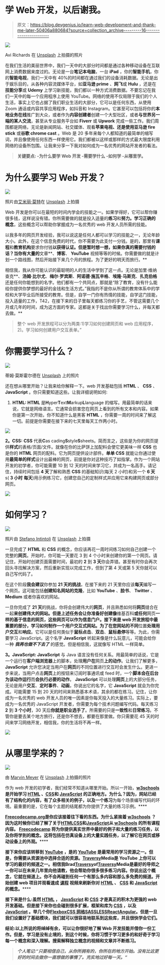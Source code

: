 # 学 Web 开发，以后谢我。

> 原文：<https://blog.devgenius.io/learn-web-development-and-thank-me-later-50406a880684?source=collection_archive---------16----------------------->

![](img/06d3f68ddd8e2e7fd53b194c92605889.png)

Avi Richards 在 [Unsplash](https://unsplash.com?utm_source=medium&utm_medium=referral) 上拍摄的照片

在我们生活的美丽世界中，我们一天中的大部分时间都是通过各种移动设备在互联网上消费数据来度过的。无论是一台**笔记本电脑**，一台 **iPad** ，你的**智能手机**，你的**智能电视**，我们一天中有 40%的时间都在通过我们的设备消耗数据。无论是出于娱乐目的，从各种内容流媒体平台，如**亚马逊 prime** 、**网飞**或 **Hulu** ，还是在**技能分享**或 **Udemy** 上学习新技能，我们都以一种方式消费数据。不要忘记在我们一天中的每一个应用程序上使用 YouTube。网络的使用不仅局限于我们的个人生活，事实上它也占据了我们职业生活的大部分，它可以是任何东西，从使用 Zoom 通话或内容共享应用程序，如抖音和 Instagram。它甚至可以包括将你的**本地业务在线**推广到大众，或者作为**内容创建者**创建一个大型社区，或者**与世界另一端的某人交流**，甚至从专业服务平台如 **Fiverr** 或 **Upwork** 完成一些工作。我们周围都是网络，无论是新闻网站、社交媒体、观看**苹果电视、**还是使用**亚马逊 fire stick** 或**谷歌 chrome cast** 。Web 是 20 多年来每个人都知道的最简单的缩写词，并且像使用任何东西一样使用它。我们都被以这样或那样的方式最大限度利用网络的设备所包围。让我来分享一下我对如何成为一名优秀的网站开发者的看法。

> **关键要点:
> -为什么要学 Web 开发
> -需要学什么
> -如何学
> -从哪里学。**

# **为什么要学习 Web 开发？**

![](img/43affe9e1691247fc3c07616eae69569.png)

照片由[艾米丽·莫特](https://unsplash.com/@emilymorter?utm_source=medium&utm_medium=referral)在 [Unsplash](https://unsplash.com?utm_source=medium&utm_medium=referral) 上拍摄

Web 开发是你可以在最短的时间内学会的技能之一。如果学得好，它可以帮你赚很多钱，这样说没有错。你所需要做的就是投入适量的**练习**和**努力。**学习**正确的** **概念**，这些概念可以帮助你掌握成为一名优秀的 web 开发人员所需的技能。

以我多年的网页开发经验，我可以说这是任何人都可以学习的技能之一，无论年龄大小。此外，在这个信息免费的时代，你不需要为此支付一分钱。是的，那里有**课程**和**教育机构**要求你付钱**以获得认证。但是暂时想一想，如果你真的需要付钱的话？当你有大量的**文章**、**博客**、 **YouTube** 视频等等的时候。你需要做的就是计划一个路线图，然后开始接下来几个月的旅程。为了更好的明天而旅行。**

相信我，我从你可能认识的最聪明的人的生活中学到了这一点。无论是加里·维纳查克**、**汤姆·比尔尤**、**梅尔·罗宾斯**、**阿诺德·施瓦辛格**、**埃隆·马斯克**、**扎克伯格**还是任何你能想到的名字。他们都有一个共同点，那就是“除了教育，没有什么能给你提供你梦想的最好的金钱和生活方式。”我指的不是你从所谓的教育体系中的学校和大学毕业后所接受的教育。但是，自学一门你有热情的技能，自学这门技能，投入适量的工作，T42，在接下来的日子里每天都练习你的手艺，不管这需要几个月或几年的时间，成为这方面的专家。这都是关于找出你需要学习什么，并每天都去做。**

> 整个 web 开发旅程可以分为两类:1)学习如何创建网页和 web 应用程序，2)。学习如何创建用户交互表单。”

# **你需要学习什么？**

![](img/cb2e27d47673b48eef01389019f8d852.png)

蒂姆·莫斯霍尔德在 [Unsplash](https://unsplash.com?utm_source=medium&utm_medium=referral) 上的照片

还在想从哪里开始？让我来给你解释一下。web 开发基础包括 **HTML** 、 **CSS** 、 **JavaScript** 。你只需要知道这些。让我详细说明如何:

1.  **HTML: HTML** 是**H**yper**T**ext**M**arkup**L**language 的缩写。用最简单的话来说，它就是网络语言。它通常会损害您在网页上看到的所有文本和内容。如果你是第一次开始，你不知道什么是黑客 **HTML** ，你需要一周的时间来了解这一切。前提是你需要在接下来的七天里每天工作两小时。

![](img/5cec4028411aba670d47758a17d0aeba.png)

**2。CSS:** **CSS** 代表**C**as cading**S**style**S**sheets。简而言之，这些是为你的网页提供**样式**的表格/页面/文件。就像在你的比萨饼上加配料会使它更美味一样 **CSS** 也是你的 **HTML** 网页的配料。它为网页提供设计部件。**单单 CSS** 就能让你通过使用**最简单的样式**设计出最棒的网页，前提是你对这种技巧了如指掌。作为一个网站开发的初学者，你可能需要 10 到 12 天的时间来学习它，并成为一名高手。请记住，持续时间包括 **4 天**了解和熟悉 **CSS** 的基础知识(每天 2 小时)和另一个 **6 天** s( **3 小时** **每天**)用示例练习它，创建您自己的定制样式并应用它来构建网页或部分网页。

![](img/57d1e7564a5bf9b9eba388c841715246.png)

# **如何学习？**

![](img/84b3af3665f7ba98c2dbaa1c0df0e7e6.png)

照片由 [Stefano Intintoli](https://unsplash.com/@stefano_intintoli?utm_source=medium&utm_medium=referral) 在 [Unsplash](https://unsplash.com?utm_source=medium&utm_medium=referral) 上拍摄

一旦完成了 **HTML** 和 **CSS** 的概念，你应该再花一周时间练习如何自己创建一个完整的**网页**。开始时，你可能一天要花 3 到 4 个小时来创建你的第一个网页。请记住，开始时创建页面需要时间，最初的 **2** 到 **3 天**你会弄错。甚至有时你会再次回头寻找解决方案，然后重新实现以完成工作，但到了第 4 天或第 5 天你就可以自己写代码了。

在这个阶段**我会建议**你参加 **21 天的挑战**，在接下来的 21 天里你应该**每天**编写一个网页。这可能包括**创建知名网站的克隆**，比如 **YouTube** 、**脸书**、 **Twitter** 、 **Medium** 或者你喜欢的网站。

一旦你完成了 **21 天**的挑战，你将会创建伟大的**网页**，并且熟悉如何将**网页**缝合在一起**来创建伟大的网站。但是上述任务会让你准备好创建像**维基百科**或任何**网页**一样的基于信息的网页，这些网页可以作为信息门户。接下来是 **web 开发旅程中最重要的部分**，**学习如何制作一个用户交互式网站。为了**在您网站的不同**位置**处理用户交互**和**响应**。它可以是任何类似于**鼠标点击**、**双击**、**鼠标悬停**等等。为此，你需要学习 JavaScript。这个名字 **JavaScript** 听起来像是什么玩意儿，可能会给你一种 ***我再也做不下去了*** 的感觉。但是相信我，这就像写 HTML 一样简单。

**3。JavaScript: JavaScript** 与 Java 语言没有任何关系。用最简单的话说，它是一个运行在**客户端浏览器**上的脚本，处理**用户在**网页**上的动作**。让我们了解更多， **JavaScript** 允许您决定当用户在**网页**的不同位置进行交互时会发生什么。更进一步来说，当用户点击**网页**上的按钮来订阅时事通讯或 feed 时，一个**脚本会在后台为该动作运行**而**会执行必要的动作**。 **JavaScript** 可以处理**网页**上的大部分任务，无论是用户**交互**、**定时事件**、**动画**，你说出它的名字，它 **JavaScript** 就会为你完成。可能需要 15 到 20 天的时间来熟悉基本术语，其余的都在练习。记住，让你成为一名优秀的 web 开发人员的唯一因素是你每天投入的大量练习。实际上，要成为一名优秀的 JavaScript 开发者，你需要为每个技术问题编写代码。每天练习 **2** 到 **3 个小时**，30 天后**你就是职业选手了**。所需要的只是**一致性**和**日常练习**。不管你是要去某个地方旅行，还是你不想去，都要在那里做。你只需要花 45 天的时间来学习网络开发，相信我，你的生活将不再一样。

![](img/86062d8133359daaaccf5f777ce4fa59.png)

# **从哪里学来的？**

![](img/3fdee566ab3f7d8170f65fa867322774.png)

由 [Marvin Meyer](https://unsplash.com/@marvelous?utm_source=medium&utm_medium=referral) 在 [Unsplash](https://unsplash.com?utm_source=medium&utm_medium=referral) 上拍摄的照片

作为 web 开发的初学者，我们经常不知道从哪里开始。所以一开始，[**w3schools**](https://www.w3schools.com)**是开始学习 [**HTML**](https://www.w3schools.com/html/default.asp) 、[**CSS**](https://www.w3schools.com/css/default.asp)**和 [**JavaScript**](https://www.w3schools.com/js/default.asp) 的正确地方。**为什么？**因为，网站已经有了结构化的内容，有了**众多相关的例子**，以及**一个练习**为每个场景编写代码的环境。最重要的是，它在每个主题的结尾都为你提供了大量的练习示例。****

****[**Freecodecamp.org**](http://freecodecamp.org/)是你应该接着往下看的东西。为什么紧挨着 [**w3schools**](https://www.w3schools.com) ？因为这时候你已经了解了关于[**HTML**](https://www.w3schools.com/html/default.asp)[**CSS**](https://www.w3schools.com/css/default.asp)**和[**JavaScript**](https://www.w3schools.com/js/default.asp)**从 [**w3schools**](https://www.w3schools.com) 的所有课程内容。 [**Freecodecamp**](https://www.freecodecamp.org/) 将为你提供真实世界中最好的例子和大量的练习任务，以及你将学到的概念。这将包括在仿真设备上的大量实践任务，以了解它在**网页**或**移动设备**上的外观。********

****接下来你应该转移到 [**YouTube**](https://www.youtube.com/) ，是的 [**YouTube**](https://www.youtube.com/) 是最常用的学习资源之一。但是，你需要从资源池中选择合适的资源。[**Traversy**](https://www.youtube.com/user/TechGuyWeb)**Media**是 **YouTube** 上你可以学习的最好的频道之一。相信我**Brad**[**Traversy**](https://www.youtube.com/user/TechGuyWeb)**of[**Traversy**](https://www.youtube.com/user/TechGuyWeb)**Media**是**最好的导师之一**你可以在未来几年里向他请教，他会帮助你很多很多练习内容。你说出这个概念，它就在频道上。你不会再碰到任何一个有那么多**内容**和那么多**免费**的**频道。开始创建 **web 项目**并观看**速成** [**课程**](https://www.youtube.com/watch?v=UB1O30fR-EE&list=PLillGF-RfqbYeckUaD1z6nviTp31GLTH8) **视频**来刷新你对 [**HTML**](https://www.w3schools.com/html/default.asp) 、 [**CSS**](https://www.w3schools.com/css/default.asp) 和 [**JavaScript**](https://www.w3schools.com/js/default.asp) 的概念。********

****接下来是什么:**虽然 [**HTML**](https://www.w3schools.com/html/default.asp) ， [**JavaScript**](https://www.w3schools.com/js/default.asp) 和 [**CSS**](https://www.w3schools.com/css/default.asp) 才是真正的**积木**为更强的 web 开发基础。但是接下来你也会碰到很多**扩展**，**框架**和**库**为 [**CSS**](https://www.w3schools.com/css/default.asp) ，以及 [**JavaScript**](https://www.w3schools.com/js/default.asp) 。举几个你[**Flexbox**](https://www.w3schools.com/css/css3_flexbox.asp)[**CSS 网格**](https://www.w3schools.com/css/css_grid.asp)[**SASS**](https://sass-lang.com/)[**LESS**](http://lesscss.org/)[**React**](https://reactjs.org/)[**Angular**](https://angular.io/)。但是一旦我们设置好了**基础模块**，我们就可以很容易地联系到这些库，并且很快学会它们。**

****结论:**以上所说的将绰绰有余，可以让你很好地了解 **Web 开发**技能并借你一份工作。但是，学习是没有止境的，到这个时候，你将**习惯于学习更多的**和**好奇于学习每一个概念**和**深入理解**。搜索解释独立概念的**视频**和**文章**并不断练习。**

> *****个人笔记:“只要相信自己，从你所拥有的，你所在的地方开始。没有比这更好的时间去做你一直想做的事情了。充实地过好每一天。”*****